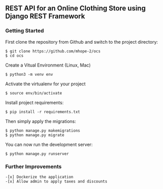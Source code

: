 ## REST API for an Online Clothing Store using Django REST Framework

### Getting Started

First clone the repository from Github and switch to the project directory:

    $ git clone https://github.com/mhope-2/ocs
    $ cd ocs
    
Create a Vitual Environment (Linux, Mac)

    $ python3 -m venv env

Activate the virtualenv for your project

    $ source env/bin/activate
    
Install project requirements:

    $ pip install -r requirements.txt
    
    
Then simply apply the migrations:

    $ python manage.py makemigrations
    $ python manage.py migrate
    

You can now run the development server:

    $ python manage.py runserver


### Further Improvements
```
-[x] Dockerize the application  
-[x] Allow admin to apply taxes and discounts

```